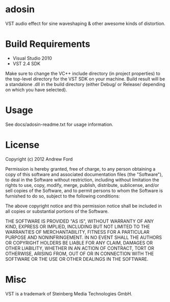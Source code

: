 adosin
======

VST audio effect for sine waveshaping & other awesome kinds of distortion.

Build Requirements
==================

- Visual Studio 2010
- VST 2.4 SDK

Make sure to change the VC++ include directory (in project properties) to the top-level directory for the VST SDK on your machine. Build result will be a standalone .dll in the build directory (either Debug/ or Release/ depending on which you have selected).

Usage
=====

See docs/adosin-readme.txt for usage information.

License
=======

Copyright (c) 2012 Andrew Ford

Permission is hereby granted, free of charge, to any person obtaining a copy of this software and associated documentation files (the "Software"), to deal in the Software without restriction, including without limitation the rights to use, copy, modify, merge, publish, distribute, sublicense, and/or sell copies of the Software, and to permit persons to whom the Software is furnished to do so, subject to the following conditions:

The above copyright notice and this permission notice shall be included in all copies or substantial portions of the Software.

THE SOFTWARE IS PROVIDED "AS IS", WITHOUT WARRANTY OF ANY KIND, EXPRESS OR IMPLIED, INCLUDING BUT NOT LIMITED TO THE WARRANTIES OF MERCHANTABILITY, FITNESS FOR A PARTICULAR PURPOSE AND NONINFRINGEMENT. IN NO EVENT SHALL THE AUTHORS OR COPYRIGHT HOLDERS BE LIABLE FOR ANY CLAIM, DAMAGES OR OTHER LIABILITY, WHETHER IN AN ACTION OF CONTRACT, TORT OR OTHERWISE, ARISING FROM, OUT OF OR IN CONNECTION WITH THE SOFTWARE OR THE USE OR OTHER DEALINGS IN THE SOFTWARE.

Misc
====

VST is a trademark of Steinberg Media Technologies GmbH.
